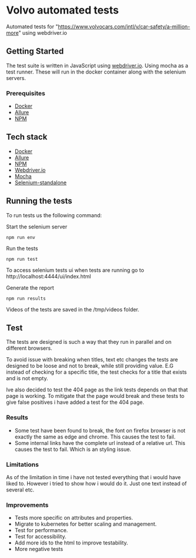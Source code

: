 # Volvo automated tests

Automated tests for "https://www.volvocars.com/intl/v/car-safety/a-million-more" using webdriver.io

## Getting Started

The test suite is written in JavaScript using [webdriver.io](https://webdriver.io/). Using mocha as a test runner. These will run in the docker container along with the selenium servers.



### Prerequisites
- [Docker](https://docs.docker.com/compose/install/)
- [Allure](https://www.npmjs.com/package/allure-commandline)
- [NPM](https://www.npmjs.com/get-npm)



## Tech stack
- [Docker](https://docs.docker.com/compose/install/)
- [Allure](https://www.npmjs.com/package/allure-commandline)
- [NPM](https://www.npmjs.com/get-npm)
- [Webdriver.io](https://webdriver.io/)
- [Mocha](https://mochajs.org/)
- [Selenium-standalone](https://www.npmjs.com/package/selenium-standalone)

## Running the tests

To run tests us the following command:

Start the selenium server

``` 
npm run env
```

Run the tests


```
npm run test
```
To access selenium tests ui when tests are running go to http://localhost:4444/ui/index.html

Generate the report

```
npm run results
```

Videos of the tests are saved in the /tmp/videos folder.

## Test 
The tests are designed is such a way that they run in parallel and on different browsers. 

To avoid issue with breaking when titles, text etc changes the tests are designed to be loose and not to break, while still providing value. E.G instead of checking for a specific title, the test checks for a title that exists and is not empty.

Ive also decided to test the 404 page as the link tests depends on that that page is working. To mitigate that the page would break and these tests to give false positives i have added a test for the 404 page. 

### Results
- Some test have been found to break, the font on firefox browser is not exactly the same as edge and chrome. This causes the test to fail. 
- Some internal links have the complete url instead of a relative url. This causes the test to fail. Which is an styling issue.

### Limitations
As of the limitation in time i have not tested everything that i would have liked to. However i tried to show how i would do it. Just one text instead of several etc. 

### Improvements
- Tests more specific on attributes and properties.
- Migrate to kubernetes for better scaling and management.
- Test for performance.
- Test for accessibility.
- Add more ids to the html to improve testability.
- More negative tests

